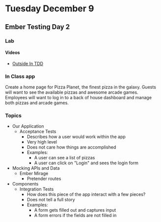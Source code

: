 # Tuesday December 9

## Ember Testing Day 2

### Lab

#### Videos

* [Outside In TDD](https://vimeo.com/146953048)

### In Class app

Create a home page for Pizza Planet, the finest pizza in the galaxy.
Guests will want to see the available pizzas and awesome arcade games.
Employees will want to log in to a back of house dashboard and manage both pizzas and arcade games.

### Topics

- Our Application
  * Acceptance Tests
    - Describes how a user would work within the app
    - Very high level
    - Does not care how things are accomplished
    - Examples:
      * A user can see a list of pizzas
      * A user can click on "Login" and sees the login form
- Mocking APIs and Data
  * Ember Mirage
    - Pretender routes
- Components
  * Integration Tests
    - How does this piece of the app interact with a few pieces?
    - Does not tell a full story
    - Examples:
      * A form gets filled out and captures input
      * A form errors if the fields are not filled in
